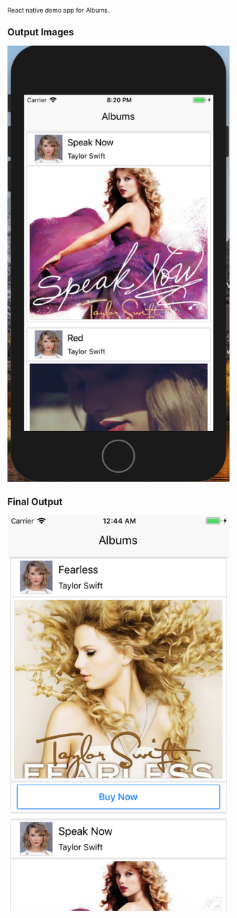 React native demo app for Albums. 

## Output Images
![Closing Repo](https://github.com/nanofaroque/ReactNative-Albums-demo/blob/master/outputs/Screen%20Shot%202018-06-06%20at%208.20.21%20PM.png)

## Final Output
![Closing Repo](https://github.com/nanofaroque/ReactNative-Albums-demo/blob/master/final.png)